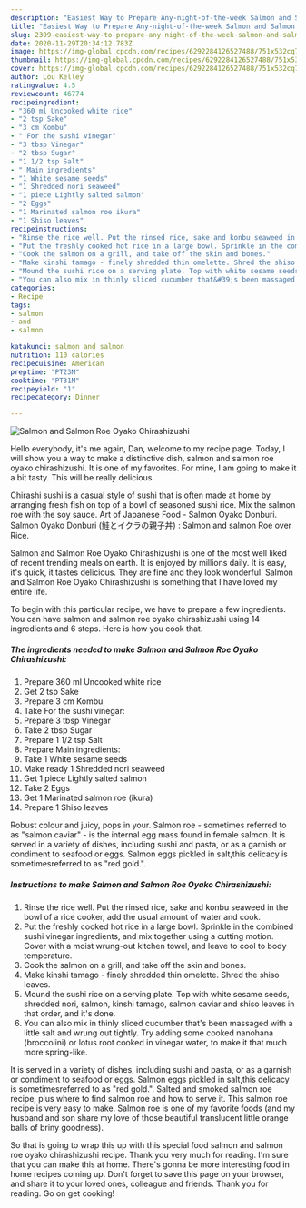 ```yaml
---
description: "Easiest Way to Prepare Any-night-of-the-week Salmon and Salmon Roe Oyako Chirashizushi"
title: "Easiest Way to Prepare Any-night-of-the-week Salmon and Salmon Roe Oyako Chirashizushi"
slug: 2399-easiest-way-to-prepare-any-night-of-the-week-salmon-and-salmon-roe-oyako-chirashizushi
date: 2020-11-29T20:34:12.783Z
image: https://img-global.cpcdn.com/recipes/6292284126527488/751x532cq70/salmon-and-salmon-roe-oyako-chirashizushi-recipe-main-photo.jpg
thumbnail: https://img-global.cpcdn.com/recipes/6292284126527488/751x532cq70/salmon-and-salmon-roe-oyako-chirashizushi-recipe-main-photo.jpg
cover: https://img-global.cpcdn.com/recipes/6292284126527488/751x532cq70/salmon-and-salmon-roe-oyako-chirashizushi-recipe-main-photo.jpg
author: Lou Kelley
ratingvalue: 4.5
reviewcount: 46774
recipeingredient:
- "360 ml Uncooked white rice"
- "2 tsp Sake"
- "3 cm Kombu"
- " For the sushi vinegar"
- "3 tbsp Vinegar"
- "2 tbsp Sugar"
- "1 1/2 tsp Salt"
- " Main ingredients"
- "1 White sesame seeds"
- "1 Shredded nori seaweed"
- "1 piece Lightly salted salmon"
- "2 Eggs"
- "1 Marinated salmon roe ikura"
- "1 Shiso leaves"
recipeinstructions:
- "Rinse the rice well. Put the rinsed rice, sake and konbu seaweed in the bowl of a rice cooker, add the usual amount of water and cook."
- "Put the freshly cooked hot rice in a large bowl. Sprinkle in the combined sushi vinegar ingredients, and mix together using a cutting motion. Cover with a moist wrung-out kitchen towel, and leave to cool to body temperature."
- "Cook the salmon on a grill, and take off the skin and bones."
- "Make kinshi tamago - finely shredded thin omelette. Shred the shiso leaves."
- "Mound the sushi rice on a serving plate. Top with white sesame seeds, shredded nori, salmon, kinshi tamago, salmon caviar and shiso leaves in that order, and it&#39;s done."
- "You can also mix in thinly sliced cucumber that&#39;s been massaged with a little salt and wrung out tightly. Try adding some cooked nanohana (broccolini) or lotus root cooked in vinegar water, to make it that much more spring-like."
categories:
- Recipe
tags:
- salmon
- and
- salmon

katakunci: salmon and salmon 
nutrition: 110 calories
recipecuisine: American
preptime: "PT23M"
cooktime: "PT31M"
recipeyield: "1"
recipecategory: Dinner

---
```



![Salmon and Salmon Roe Oyako Chirashizushi](https://img-global.cpcdn.com/recipes/6292284126527488/751x532cq70/salmon-and-salmon-roe-oyako-chirashizushi-recipe-main-photo.jpg)

Hello everybody, it's me again, Dan, welcome to my recipe page. Today, I will show you a way to make a distinctive dish, salmon and salmon roe oyako chirashizushi. It is one of my favorites. For mine, I am going to make it a bit tasty. This will be really delicious.

Chirashi sushi is a casual style of sushi that is often made at home by arranging fresh fish on top of a bowl of seasoned sushi rice. Mix the salmon roe with the soy sauce. Art of Japanese Food - Salmon Oyako Donburi. Salmon Oyako Donburi (鮭とイクラの親子丼) : Salmon and salmon Roe over Rice.

Salmon and Salmon Roe Oyako Chirashizushi is one of the most well liked of recent trending meals on earth. It is enjoyed by millions daily. It is easy, it's quick, it tastes delicious. They are fine and they look wonderful. Salmon and Salmon Roe Oyako Chirashizushi is something that I have loved my entire life.


To begin with this particular recipe, we have to prepare a few ingredients. You can have salmon and salmon roe oyako chirashizushi using 14 ingredients and 6 steps. Here is how you cook that.

<!--inarticleads1-->

##### The ingredients needed to make Salmon and Salmon Roe Oyako Chirashizushi:

1. Prepare 360 ml Uncooked white rice
1. Get 2 tsp Sake
1. Prepare 3 cm Kombu
1. Take  For the sushi vinegar:
1. Prepare 3 tbsp Vinegar
1. Take 2 tbsp Sugar
1. Prepare 1 1/2 tsp Salt
1. Prepare  Main ingredients:
1. Take 1 White sesame seeds
1. Make ready 1 Shredded nori seaweed
1. Get 1 piece Lightly salted salmon
1. Take 2 Eggs
1. Get 1 Marinated salmon roe (ikura)
1. Prepare 1 Shiso leaves


Robust colour and juicy, pops in your. Salmon roe - sometimes referred to as &#34;salmon caviar&#34; - is the internal egg mass found in female salmon. It is served in a variety of dishes, including sushi and pasta, or as a garnish or condiment to seafood or eggs. Salmon eggs pickled in salt,this delicacy is sometimesreferred to as &#34;red gold.&#34;. 

<!--inarticleads2-->

##### Instructions to make Salmon and Salmon Roe Oyako Chirashizushi:

1. Rinse the rice well. Put the rinsed rice, sake and konbu seaweed in the bowl of a rice cooker, add the usual amount of water and cook.
1. Put the freshly cooked hot rice in a large bowl. Sprinkle in the combined sushi vinegar ingredients, and mix together using a cutting motion. Cover with a moist wrung-out kitchen towel, and leave to cool to body temperature.
1. Cook the salmon on a grill, and take off the skin and bones.
1. Make kinshi tamago - finely shredded thin omelette. Shred the shiso leaves.
1. Mound the sushi rice on a serving plate. Top with white sesame seeds, shredded nori, salmon, kinshi tamago, salmon caviar and shiso leaves in that order, and it&#39;s done.
1. You can also mix in thinly sliced cucumber that&#39;s been massaged with a little salt and wrung out tightly. Try adding some cooked nanohana (broccolini) or lotus root cooked in vinegar water, to make it that much more spring-like.


It is served in a variety of dishes, including sushi and pasta, or as a garnish or condiment to seafood or eggs. Salmon eggs pickled in salt,this delicacy is sometimesreferred to as &#34;red gold.&#34;. Salted and smoked salmon roe recipe, plus where to find salmon roe and how to serve it. This salmon roe recipe is very easy to make. Salmon roe is one of my favorite foods (and my husband and son share my love of those beautiful translucent little orange balls of briny goodness). 

So that is going to wrap this up with this special food salmon and salmon roe oyako chirashizushi recipe. Thank you very much for reading. I'm sure that you can make this at home. There's gonna be more interesting food in home recipes coming up. Don't forget to save this page on your browser, and share it to your loved ones, colleague and friends. Thank you for reading. Go on get cooking!
